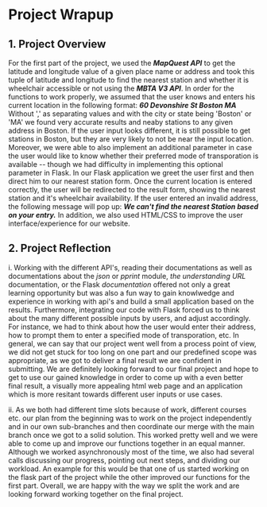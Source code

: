 # Project Wrapup 
## 1. Project Overview 
For the first part of the project, we used the ***MapQuest API*** to get the latitude and longitude value of a given place name or address and took this tuple of latitude and longitude to find the nearest station and whether it is wheelchair accessible or not using the ***MBTA V3 API***.
In order for the functions to work properly, we assumed that the user knows and enters his current location in the following format: ***60 Devonshire St Boston MA*** Without ',' as separating values and with the city or state being 'Boston' or 'MA' we found very accurate results and neaby stations to any given address in Boston. If the user input looks different, it is still possible to get stations in Boston, but they are very likely to not be near the input location. Moreover, we were able to also implement an additional parameter in case the user would like to know whether their preferred mode of transporation is available -- though we had difficulty in implementing this optional parameter in Flask. In our Flask application we greet the user first and then direct him to our nearest station form. Once the current location is entered correctly, the user will be redirected to the result form, showing the nearest station and it's wheelchair availability. If the user entered an invalid address, the following message will pop up: ***We can't find the nearest Station based on your entry.*** In addition, we also used HTML/CSS to improve the user interface/experience for our website.

## 2. Project Reflection

i. Working with the different API's, reading their documentations as well as documentations about the *json* or *pprint* module, *the understanding URL* documentation, or the Flask *documentation* offered not only a great learning opportunity but was also a fun way to gain knowlwedge and experience in working with api's and build a small application based on the results. Furthermore, integrating our code with Flask forced us to think about the many different possible inputs by users, and adjust accordingly. For instance, we had to think about how the user would enter their address, how to prompt them to enter a specified mode of transporation, etc. In general, we can say that our project went well from a process point of view, we did not get stuck for too long on one part and our predefined scope was appropriate, as we got to deliver a final result we are confident in submitting. We are definitely looking forward to our final project and hope to get to use our gained knowledge in order to come up with a even better final result, a visually more appealing html web page and an application which is more resitant towards different user inputs or use cases. 

ii. As we both had different time slots because of work, different courses etc. our plan from the beginning was to work on the project independently and in our own sub-branches and then coordinate our merge with the main branch once we got to a solid solution. This worked pretty well and we were able to come up and improve our functions together in an equal manner. Although we worked asynchronously most of the time, we also had several calls discussing our progress, pointing out next steps, and dividing our workload. An example for this would be that one of us started working on the flask part of the project while the other improved our functions for the first part. Overall, we are happy with the way we split the work and are looking forward working together on the final project. 